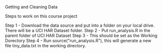 Getting and Cleaning Data

Steps to work on this course project

Step 1 - Download the data source and put into a folder on your local drive. There will be a UCI HAR Dataset folder.
Step 2 - Put run_analysis.R in the parent folder of UCI HAR Dataset
Step 3 - This should be set as the Working Dorectory
Step 4 - Run source("run_analysis.R"), this will generate a new file tiny_data.txt in the working directory.
